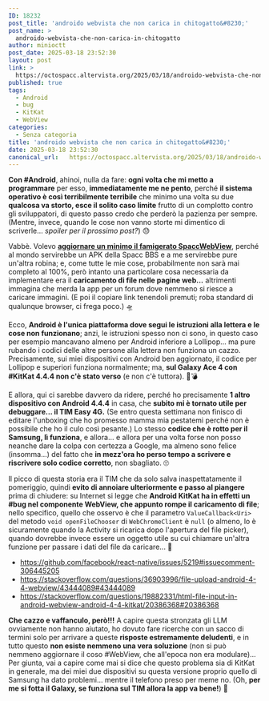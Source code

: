 ```yaml
---
ID: 18232
post_title: 'androido webvista che non carica in chitogatto&#8230;'
post_name: >
  androido-webvista-che-non-carica-in-chitogatto
author: minioctt
post_date: 2025-03-18 23:52:30
layout: post
link: >
  https://octospacc.altervista.org/2025/03/18/androido-webvista-che-non-carica-in-chitogatto/
published: true
tags:
  - Android
  - bug
  - KitKat
  - WebView
categories:
  - Senza categoria
title: 'androido webvista che non carica in chitogatto&#8230;'
date: 2025-03-18 23:52:30
canonical_url:   https://octospacc.altervista.org/2025/03/18/androido-webvista-che-non-carica-in-chitogatto/
---
```

<!-- wp:paragraph -->
<p><strong>Con #Android</strong>, ahinoi, nulla da fare: <strong>ogni volta che mi metto a programmare</strong> per esso, <strong>immediatamente me ne pento</strong>, perché <strong>il sistema operativo è così terribilmente terribile</strong> che minimo una volta su due <strong>qualcosa va storto, esce il solito caso limite</strong> frutto di un complotto contro gli sviluppatori, di questo passo credo che perderò la pazienza per sempre. (Mentre, invece, quando le cose non vanno storte mi dimentico di scriverle... <em>spoiler per il prossimo post?</em>) 😓</p>
<!-- /wp:paragraph -->

<!-- wp:paragraph -->
<p>Vabbè. Volevo <strong><a href="https://gitlab.com/SpaccInc/SpaccDotWeb/-/commit/4330c971d1ff40b06a883d355147c292820f5fc8">aggiornare un minimo il famigerato SpaccWebView</a></strong>, perché al mondo servirebbe un APK della Spacc BBS e a me servirebbe pure un'altra robina; e, come tutte le mie cose, probabilmente non sarà mai completo al 100%, però intanto una particolare cosa necessaria da implementare era il <strong>caricamento di file nelle pagine web...</strong> altrimenti immagina che merda la app per un forum dove nemmeno si riesce a caricare immagini. (E poi il copiare link tenendoli premuti; roba standard di qualunque browser, ci frega poco.) 🛸</p>
<!-- /wp:paragraph -->

<!-- wp:paragraph -->
<p>Ecco, <strong>Android è l'unica piattaforma dove segui le istruzioni alla lettera e le cose non funzionano</strong>; anzi, le istruzioni spesso non ci sono, in questo caso per esempio mancavano almeno per Android inferiore a Lollipop... ma pure rubando i codici delle altre persone alla lettera non funziona un cazzo. Precisamente, sui miei dispositivi con Android ben aggiornato, il codice per Lollipop e superiori funziona normalmente; ma, <strong>sul Galaxy Ace 4 con #KitKat 4.4.4 non c'è stato verso</strong> (e non c'è tuttora). 🤗💣</p>
<!-- /wp:paragraph -->

<!-- wp:paragraph -->
<p>E allora, qui ci sarebbe davvero da ridere, perché ho precisamente <strong>1 altro dispositivo con Android 4.4.4</strong> in casa, che <strong>subito mi è tornato utile per debuggare... il TIM Easy 4G.</strong> (Se entro questa settimana non finisco di editare l'unboxing che ho promesso mamma mia pestatemi perché non è possibile che ho il culo così pesante.) Lo stesso <strong>codice che è rotto per il Samsung, lì funziona</strong>, e allora... e allora per una volta forse non posso neanche dare la colpa con certezza a Google, ma almeno sono felice (insomma...) del fatto che <strong>in mezz'ora ho perso tempo a scrivere e riscrivere solo codice corretto</strong>, non sbagliato. 🙄</p>
<!-- /wp:paragraph -->

<!-- wp:paragraph -->
<p>Il picco di questa storia era il TIM che da solo salva inaspettatamente il pomeriggio, quindi <strong>evito di annoiare ulteriormente e passo al piangere</strong> prima di chiudere: su Internet si legge che <strong>Android KitKat ha in effetti un #bug nel componente WebView, che appunto rompe il caricamento di file</strong>; nello specifico, quello che osservo è che il parametro <code>ValueCallback&lt;Uri&gt;</code> del metodo <code>void openFileChooser</code> di <code>WebChromeClient</code> è <code>null</code> (o almeno, lo è sicuramente quando la Activity si ricarica dopo l'apertura del file picker), quando dovrebbe invece essere un oggetto utile su cui chiamare un'altra funzione per passare i dati del file da caricare... 💱</p>
<!-- /wp:paragraph -->

<!-- wp:list -->
<ul class="wp-block-list"><!-- wp:list-item -->
<li><a href="https://github.com/facebook/react-native/issues/5219#issuecomment-306445205">https://github.com/facebook/react-native/issues/5219#issuecomment-306445205</a></li>
<!-- /wp:list-item -->

<!-- wp:list-item -->
<li><a href="https://stackoverflow.com/questions/36903996/file-upload-android-4-4-webview/43444089#43444089">https://stackoverflow.com/questions/36903996/file-upload-android-4-4-webview/43444089#43444089</a></li>
<!-- /wp:list-item -->

<!-- wp:list-item -->
<li><a href="https://stackoverflow.com/questions/19882331/html-file-input-in-android-webview-android-4-4-kitkat/20386368#20386368">https://stackoverflow.com/questions/19882331/html-file-input-in-android-webview-android-4-4-kitkat/20386368#20386368</a></li>
<!-- /wp:list-item --></ul>
<!-- /wp:list -->

<!-- wp:paragraph -->
<p><strong>Che cazzo e vaffanculo, però!!!</strong> A capire questa stronzata gli LLM ovviamente non hanno aiutato, ho dovuto fare ricerche con un sacco di termini solo per arrivare a queste <strong>risposte estremamente deludenti</strong>, e in tutto questo <strong>non esiste nemmeno una vera soluzione</strong> (non si può nemmeno aggiornare il coso #WebView, che all'epoca non era modulare)... Per giunta, vai a capire come mai si dice che questo problema sia di KitKat in generale, ma dei miei due dispositivi su questa versione proprio quello di Samsung ha dato problemi... mentre il telefono preso per meme no. (Oh, <strong>per me si fotta il Galaxy, se funziona sul TIM allora la app va bene!</strong>) 🦇</p>
<!-- /wp:paragraph -->